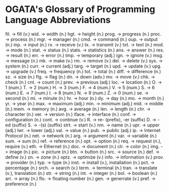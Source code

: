 # OGATA's Glossary of Programming Language Abbreviations

fil. -> fill (v.)
wid. -> width (n.)
hgt. -> height (n.)
prog. -> progress (n.)
proc. -> process (n.)
mgr. -> manager (n.)
cmd. -> command (n.)
oup. -> output (n.)
inp. -> input (n.)
rx. -> receive (v.)
tx. -> transmit (v.)
txt. -> text (n.)
mod. -> mode (n.)
stat. -> status (n.)
stats. -> statistics (n.)
ans. -> answer (n.)
res. -> result (n.)
err. -> error (n.)
tmp. -> temporary (adj.)
ign. -> ignore (v.)
msg. -> message (n.)
mk. -> make (v.)
rm. -> remove (v.)
del. -> delete (v.)
sys. -> system (n.)
curr. -> current (adj.)
targ. -> target (n.)
upd. -> update (v.)
upg. -> upgrade (v.)
freq. -> frequency (n.)
tot. -> total (n.)
diff. -> difference (n.)
sz. -> size (n.)
flg. -> flag (n.)
dn. -> down (adv.)
mv. -> move (v.)
chk. -> check (n.)
cnt. -> count (n.)
prev. -> previous (adj.)
loc. -> location (n.)
O. -> 1 (num.)
T. -> 2 (num.)
H. -> 3 (num.)
F. -> 4 (num.)
V. -> 5 (num.)
S. -> 6 (num.)
E. -> 7 (num.)
I. -> 8 (num.)
N. -> 9 (num.)
Z. -> 0 (num.)
se. -> second (n.)
mi. -> minute (n.)
hr. -> hour (n.)
dy. -> day (n.)
mo. -> month (n.)
yr. -> year (n.)
max. -> maximum (adj.)
min. -> minimum (adj.)
mid. -> middle (n.)
mem. -> memory (n.)
avg. -> average (n.)
len. -> length (n.)
chr. -> character (n.)
ver. -> version (n.)
iface. -> interface (n.)
conf. -> configuration (n.)
cont. -> continue (v.)
R. -> re- (prefix), -er (suffix)
D. -> -ed (suffix)
S. -> -(s) (suffix)
strt. -> start (v.)
nm. -> name (n.)
upr. -> upper (adj.)
lwr. -> lower (adj.)
val. -> value (n.)
pub. -> public (adj.)
ip. -> Internet Protocol (n.)
net. -> network (n.)
arg. -> argument (n.)
var. -> variable (n.)
sum. -> sum (n.)
ref. -> reference (n.)
opt. -> option (n.)
req. -> request (n.), require (v.)
eth. -> Ethernet (n.)
doc. -> document (n.)
clr. -> color (n.)
img. -> image (n.)
pic. -> picture (n.)
btn. -> button (n.)
src. -> source (n.)
def. -> define (v.)
zn. -> zone (n.)
optz. -> optimize (v.)
info. -> information (v.)
prov. -> provider (n.)
typ. -> type (n.)
inst. -> install (v.), installation (n.)
pct. -> percentage (n.)
srch. -> search (v.)
term. -> terminal (n.)
tran. -> translate (v.), translation (n.)
str. -> string (n.)
int. -> integer (n.)
bol. -> boolean (n.)
arr. -> array (n.)
flo. -> floating number (n.)
gen. -> generrate (v.)
pref. -> preference (n.)
